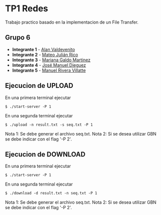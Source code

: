 # TP1 Redes

Trabajo practico basado en la implementacion de un File Transfer.

## Grupo 6
- **Integrante 1** - [Alan Valdevenito](https://github.com/AlanValdevenito)
- **Integrante 2** - [Mateo Julián Rico](https://github.com/ricomateo)
- **Integrante 3** - [Mariana Galdo Martinez](https://github.com/marg30)
- **Integrante 4** - [José Manuel Dieguez](https://github.com/jmdieguez)
- **Integrante 5** - [Manuel Rivera Villatte](https://github.com/ManusaRivi)

## Ejecucion de UPLOAD

En una primera terminal ejecutar

```
$ ./start-server -P 1
```

En una segunda terminal ejecutar

```
$ ./upload -n result.txt -s seq.txt -P 1
```

Nota 1: Se debe generar el archivo seq.txt.
Nota 2: Si se desea utilizar GBN se debe indicar con el flag '-P 2'.

## Ejecucion de DOWNLOAD

En una primera terminal ejecutar

```
$ ./start-server -P 1
```

En una segunda terminal ejecutar

```
$ ./download -d result.txt -n seq.txt -P 1
```

Nota 1: Se debe generar el archivo seq.txt.
Nota 2: Si se desea utilizar GBN se debe indicar con el flag '-P 2'.